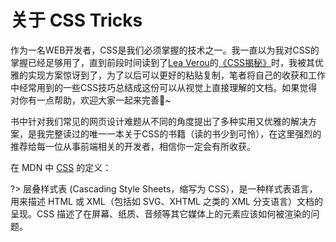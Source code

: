 # 关于 CSS Tricks

作为一名WEB开发者，CSS是我们必须掌握的技术之一。我一直以为我对CSS的掌握已经足够用了，直到前段时间读到了[Lea Verou](http://lea.verou.me/about/)的[《CSS揭秘》](https://item.jd.com/11911279.html)时，我被其优雅的实现方案惊讶到了，为了以后可以更好的粘贴复制，笔者将自己的收获和工作中经常用到的一些CSS技巧总结成这份可以从视觉上直接理解的文档。如果觉得对你有一点帮助，欢迎大家一起来完善:memo:~

书中针对我们常见的网页设计难题从不同的角度提出了多种实用又优雅的解决方案，是我完整读过的唯一一本关于CSS的书籍（读的书少到可怜），在这里强烈的推荐给每一位从事前端相关的开发者，相信你一定会有所收获。

在 MDN 中 [CSS](https://developer.mozilla.org/zh-CN/docs/Web/CSS) 的定义：

?> 层叠样式表 (Cascading Style Sheets，缩写为 CSS），是一种样式表语言，用来描述 HTML 或 XML（包括如 SVG、XHTML 之类的 XML 分支语言）文档的呈现。CSS 描述了在屏幕、纸质、音频等其它媒体上的元素应该如何被渲染的问题。

